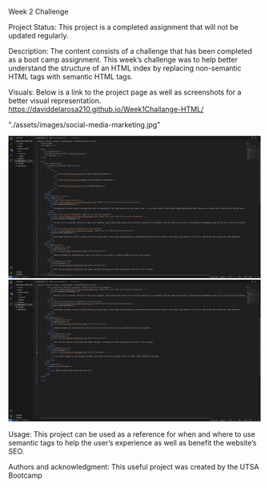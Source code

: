 Week 2 Challenge

Project Status:
This project is a completed assignment that will not be updated regularly.

Description:
The content consists of a challenge that has been completed as a boot camp assignment. This week’s
challenge was to help better understand the structure of an HTML index by replacing non-semantic
HTML tags with semantic HTML tags.

Visuals:
Below is a link to the project page as well as screenshots for a better visual representation.
https://daviddelarosa210.github.io/Week1Challange-HTML/

"./assets/images/social-media-marketing.jpg"

![Alt text](<Develop/assets/images/Screen Shot 2023-08-23 at 4.45.56 PM.png>)
![Alt text](<Develop/assets/images/Screen Shot 2023-08-23 at 4.46.22 PM.png>)

Usage:
This project can be used as a reference for when and where to use semantic tags to help the user’s
experience as well as benefit the website’s SEO.

Authors and acknowledgment:
This useful project was created by the UTSA Bootcamp